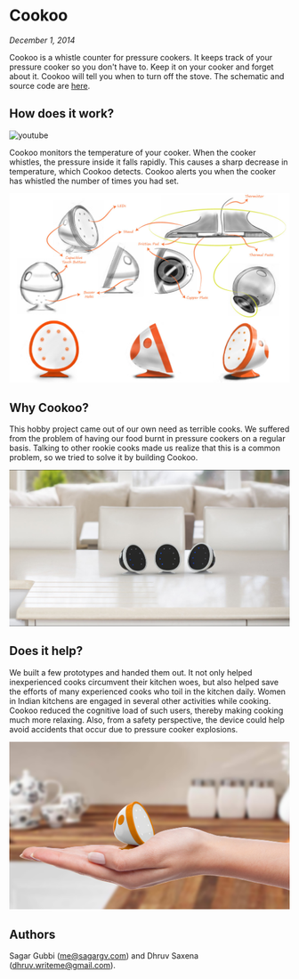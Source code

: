 # Cookoo
*December 1, 2014*

Cookoo is a whistle counter for pressure cookers. It keeps track of your
pressure cooker so you don't have to. Keep it on your cooker and forget
about it. Cookoo will tell you when to turn off the stove. The schematic and
source code are [here](https://github.com/s-gv/cookoo).

## How does it work?

![youtube](https://www.youtube.com/embed/fUlSBkm85a4)

Cookoo monitors the temperature of your cooker. When the cooker whistles, the
pressure inside it falls rapidly. This causes a sharp decrease in temperature,
which Cookoo detects. Cookoo alerts you when the cooker has whistled the number
of times you had set.

![How Cookoo works](5.jpg)

## Why Cookoo?

This hobby project came out of our own need as terrible cooks. We suffered from
the problem of having our food burnt in pressure cookers on a regular basis.
Talking to other rookie cooks made us realize that this is a common problem, so
we tried to solve it by building Cookoo.

![Why Cookoo](3.jpg)

## Does it help?
We built a few prototypes and handed them out. It not only helped inexperienced
cooks circumvent their kitchen woes, but also helped save the efforts of many
experienced cooks who toil in the kitchen daily. Women in Indian kitchens are
engaged in several other activities while cooking. Cookoo reduced the cognitive
load of such users, thereby making cooking much more relaxing. Also, from a
safety perspective, the device could help avoid accidents that occur due to
pressure cooker explosions.

![Does Cookoo help?](4.jpg)

## Authors

Sagar Gubbi ([me@sagargv.com](mailto:me@sagargv.com)) and
Dhruv Saxena ([dhruv.writeme@gmail.com](mailto:dhruv.writeme@gmail.com)).
